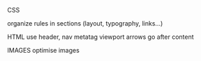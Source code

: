 CSS

organize rules in sections (layout, typography, links...)

HTML
use header, nav
metatag viewport
arrows go after content

IMAGES
optimise images